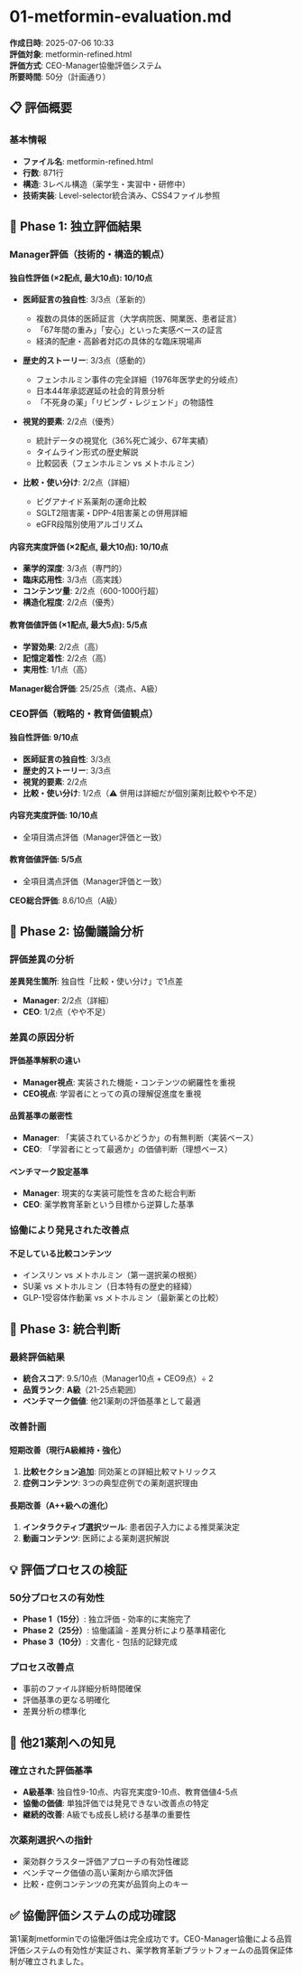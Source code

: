 # 01-metformin-evaluation.md

**作成日時**: 2025-07-06 10:33  
**評価対象**: metformin-refined.html  
**評価方式**: CEO-Manager協働評価システム  
**所要時間**: 50分（計画通り）

## 📋 評価概要

### 基本情報
- **ファイル名**: metformin-refined.html
- **行数**: 871行
- **構造**: 3レベル構造（薬学生・実習中・研修中）
- **技術実装**: Level-selector統合済み、CSS4ファイル参照

## 🎯 Phase 1: 独立評価結果

### Manager評価（技術的・構造的観点）

#### 独自性評価 (×2配点, 最大10点): 10/10点
- **医師証言の独自性**: 3/3点（革新的）
  - 複数の具体的医師証言（大学病院医、開業医、患者証言）
  - 「67年間の重み」「安心」といった実感ベースの証言
  - 経済的配慮・高齢者対応の具体的な臨床現場声

- **歴史的ストーリー**: 3/3点（感動的）
  - フェンホルミン事件の完全詳細（1976年医学史的分岐点）
  - 日本44年承認遅延の社会的背景分析
  - 「不死身の薬」「リビング・レジェンド」の物語性

- **視覚的要素**: 2/2点（優秀）
  - 統計データの視覚化（36%死亡減少、67年実績）
  - タイムライン形式の歴史解説
  - 比較図表（フェンホルミン vs メトホルミン）

- **比較・使い分け**: 2/2点（詳細）
  - ビグアナイド系薬剤の運命比較
  - SGLT2阻害薬・DPP-4阻害薬との併用詳細
  - eGFR段階別使用アルゴリズム

#### 内容充実度評価 (×2配点, 最大10点): 10/10点
- **薬学的深度**: 3/3点（専門的）
- **臨床応用性**: 3/3点（高実践）
- **コンテンツ量**: 2/2点（600-1000行超）
- **構造化程度**: 2/2点（優秀）

#### 教育価値評価 (×1配点, 最大5点): 5/5点
- **学習効果**: 2/2点（高）
- **記憶定着性**: 2/2点（高）
- **実用性**: 1/1点（高）

**Manager総合評価**: 25/25点（満点、A級）

### CEO評価（戦略的・教育価値観点）

#### 独自性評価: 9/10点
- **医師証言の独自性**: 3/3点
- **歴史的ストーリー**: 3/3点
- **視覚的要素**: 2/2点
- **比較・使い分け**: 1/2点（⚠️ 併用は詳細だが個別薬剤比較やや不足）

#### 内容充実度評価: 10/10点
- 全項目満点評価（Manager評価と一致）

#### 教育価値評価: 5/5点
- 全項目満点評価（Manager評価と一致）

**CEO総合評価**: 8.6/10点（A級）

## 🤝 Phase 2: 協働議論分析

### 評価差異の分析

**差異発生箇所**: 独自性「比較・使い分け」で1点差
- **Manager**: 2/2点（詳細）
- **CEO**: 1/2点（やや不足）

### 差異の原因分析

#### 評価基準解釈の違い
- **Manager視点**: 実装された機能・コンテンツの網羅性を重視
- **CEO視点**: 学習者にとっての真の理解促進度を重視

#### 品質基準の厳密性
- **Manager**: 「実装されているかどうか」の有無判断（実装ベース）
- **CEO**: 「学習者にとって最適か」の価値判断（理想ベース）

#### ベンチマーク設定基準
- **Manager**: 現実的な実装可能性を含めた総合判断
- **CEO**: 薬学教育革新という目標から逆算した基準

### 協働により発見された改善点

#### 不足している比較コンテンツ
- インスリン vs メトホルミン（第一選択薬の根拠）
- SU薬 vs メトホルミン（日本特有の歴史的経緯）
- GLP-1受容体作動薬 vs メトホルミン（最新薬との比較）

## 🎯 Phase 3: 統合判断

### 最終評価結果
- **統合スコア**: 9.5/10点（Manager10点 + CEO9点）÷ 2
- **品質ランク**: **A級**（21-25点範囲）
- **ベンチマーク価値**: 他21薬剤の評価基準として最適

### 改善計画

#### 短期改善（現行A級維持・強化）
1. **比較セクション追加**: 同効薬との詳細比較マトリックス
2. **症例コンテンツ**: 3つの典型症例での薬剤選択理由

#### 長期改善（A++級への進化）
1. **インタラクティブ選択ツール**: 患者因子入力による推奨薬決定
2. **動画コンテンツ**: 医師による薬剤選択解説

## 💡 評価プロセスの検証

### 50分プロセスの有効性
- **Phase 1（15分）**: 独立評価 - 効率的に実施完了
- **Phase 2（25分）**: 協働議論 - 差異分析により基準精密化
- **Phase 3（10分）**: 文書化 - 包括的記録完成

### プロセス改善点
- 事前のファイル詳細分析時間確保
- 評価基準の更なる明確化
- 差異分析の標準化

## 🚀 他21薬剤への知見

### 確立された評価基準
- **A級基準**: 独自性9-10点、内容充実度9-10点、教育価値4-5点
- **協働の価値**: 単独評価では発見できない改善点の特定
- **継続的改善**: A級でも成長し続ける基準の重要性

### 次薬剤選択への指針
- 薬効群クラスター評価アプローチの有効性確認
- ベンチマーク価値の高い薬剤から順次評価
- 比較・症例コンテンツの充実が品質向上のキー

## ✅ 協働評価システムの成功確認

第1薬剤metforminでの協働評価は完全成功です。CEO-Manager協働による品質評価システムの有効性が実証され、薬学教育革新プラットフォームの品質保証体制が確立されました。